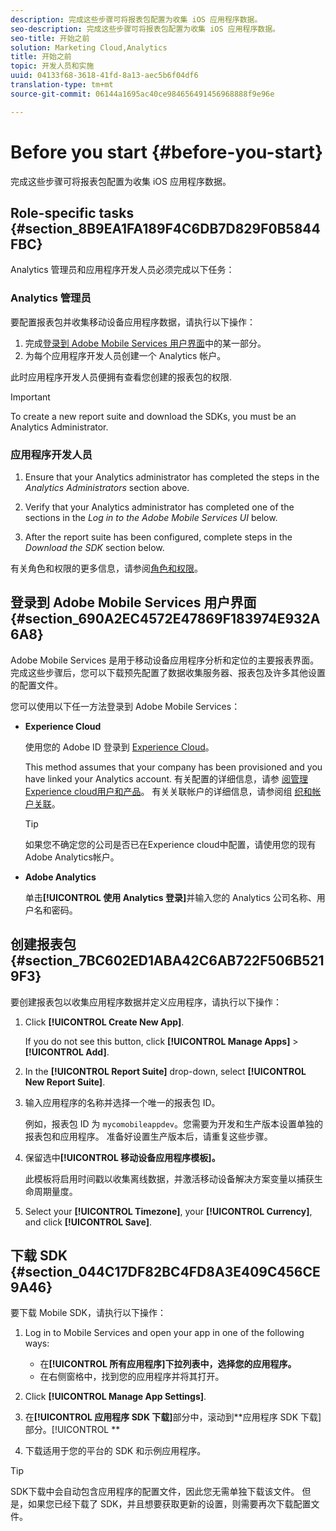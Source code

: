 ```yaml
---
description: 完成这些步骤可将报表包配置为收集 iOS 应用程序数据。
seo-description: 完成这些步骤可将报表包配置为收集 iOS 应用程序数据。
seo-title: 开始之前
solution: Marketing Cloud,Analytics
title: 开始之前
topic: 开发人员和实施
uuid: 04133f68-3618-41fd-8a13-aec5b6f04df6
translation-type: tm+mt
source-git-commit: 06144a1695ac40ce984656491456968888f9e96e

---
```



# Before you start {#before-you-start}

完成这些步骤可将报表包配置为收集 iOS 应用程序数据。

## Role-specific tasks {#section_8B9EA1FA189F4C6DB7D829F0B5844FBC}

Analytics 管理员和应用程序开发人员必须完成以下任务：

### Analytics 管理员

要配置报表包并收集移动设备应用程序数据，请执行以下操作：

1. 完成[登录到 Adobe Mobile Services 用户界面](/help/ios/getting-started/getting-started.md)中的某一部分。
1. 为每个应用程序开发人员创建一个 Analytics 帐户。

此时应用程序开发人员便拥有查看您创建的报表包的权限.

>[!IMPORTANT]
>
>To create a new report suite and download the SDKs, you must be an Analytics Administrator.

### 应用程序开发人员

1. Ensure that your Analytics administrator has completed the steps in the *Analytics Administrators* section above.

1. Verify that your Analytics administrator has completed one of the sections in the *Log in to the Adobe Mobile Services UI* below.
1. After the report suite has been configured, complete steps in the *Download the SDK* section below.

有关角色和权限的更多信息，请参阅[角色和权限](/help/using/gs/c-mob-roles-and-permissions.md)。

## 登录到 Adobe Mobile Services 用户界面 {#section_690A2EC4572E47869F183974E932A6A8}

Adobe Mobile Services 是用于移动设备应用程序分析和定位的主要报表界面。完成这些步骤后，您可以下载预先配置了数据收集服务器、报表包及许多其他设置的配置文件。

您可以使用以下任一方法登录到 Adobe Mobile Services：

* **Experience Cloud**

   使用您的 Adobe ID 登录到 [Experience Cloud](https://marketing.adobe.com)。

   This method assumes that your company has been provisioned and you have linked your Analytics account. 有关配置的详细信息，请参 [阅管理Experience cloud用户和产品](https://docs.adobe.com/content/help/en/core-services/interface/manage-users-and-products/admin-getting-started.html)。 有关关联帐户的详细信息，请参阅组 [织和帐户关联](https://docs.adobe.com/content/help/en/core-services/interface/manage-users-and-products/organizations.html)。

   >[!TIP]
   >
   >如果您不确定您的公司是否已在Experience cloud中配置，请使用您的现有Adobe Analytics帐户。

* **Adobe Analytics**

   单击&#x200B;**[!UICONTROL 使用 Analytics 登录]**&#x200B;并输入您的 Analytics 公司名称、用户名和密码。

## 创建报表包 {#section_7BC602ED1ABA42C6AB722F506B5219F3}

要创建报表包以收集应用程序数据并定义应用程序，请执行以下操作：

1. Click **[!UICONTROL Create New App]**.

   If you do not see this button, click **[!UICONTROL Manage Apps]** &gt; **[!UICONTROL Add]**.

1. In the **[!UICONTROL Report Suite]** drop-down, select **[!UICONTROL New Report Suite]**.

1. 输入应用程序的名称并选择一个唯一的报表包 ID。

   例如，报表包 ID 为 `mycomobileappdev`。您需要为开发和生产版本设置单独的报表包和应用程序。 准备好设置生产版本后，请重复这些步骤。
1. 保留选中&#x200B;**[!UICONTROL 移动设备应用程序模板]。**

   此模板将启用时间戳以收集离线数据，并激活移动设备解决方案变量以捕获生命周期量度。

1. Select your **[!UICONTROL Timezone]**, your **[!UICONTROL Currency]**, and click **[!UICONTROL Save]**.

## 下载 SDK {#section_044C17DF82BC4FD8A3E409C456CE9A46}

要下载 Mobile SDK，请执行以下操作：

1. Log in to Mobile Services and open your app in one of the following ways:

   * 在&#x200B;**[!UICONTROL 所有应用程序]下拉列表中，选择您的应用程序。**
   * 在右侧窗格中，找到您的应用程序并将其打开。

1. Click **[!UICONTROL Manage App Settings]**.
1. 在&#x200B;**[!UICONTROL 应用程序 SDK 下载]**&#x200B;部分中，滚动到&#x200B;**应用程序 SDK 下载]部分。[!UICONTROL **

1. 下载适用于您的平台的 SDK 和示例应用程序。

>[!TIP]
>
>SDK下载中会自动包含应用程序的配置文件，因此您无需单独下载该文件。 但是，如果您已经下载了 SDK，并且想要获取更新的设置，则需要再次下载配置文件。

